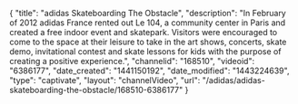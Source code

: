 {
    "title": "adidas Skateboarding The Obstacle",
    "description": "In February of 2012 adidas France rented out Le 104, a community center in Paris and created a free indoor event and skatepark. Visitors were encouraged to come to the space at their leisure to take in the art shows, concerts, skate demo, invitational contest and skate lessons for kids with the purpose of creating a positive experience.",
    "channelid": "168510",
    "videoid": "6386177",
    "date_created": "1441150192",
    "date_modified": "1443224639",
    "type": "captivate",
    "layout": "channelVideo",
    "url": "\/adidas\/adidas-skateboarding-the-obstacle\/168510-6386177"
}